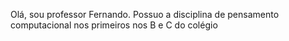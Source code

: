 Olá, sou professor Fernando.
Possuo a disciplina de pensamento computacional nos primeiros nos B e C 
do colégio 
